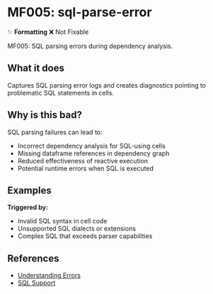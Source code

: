 # MF005: sql-parse-error

✨ **Formatting** ❌ Not Fixable

MF005: SQL parsing errors during dependency analysis.

## What it does

Captures SQL parsing error logs and creates diagnostics pointing to
problematic SQL statements in cells.

## Why is this bad?

SQL parsing failures can lead to:
- Incorrect dependency analysis for SQL-using cells
- Missing dataframe references in dependency graph
- Reduced effectiveness of reactive execution
- Potential runtime errors when SQL is executed

## Examples

**Triggered by:**
- Invalid SQL syntax in cell code
- Unsupported SQL dialects or extensions
- Complex SQL that exceeds parser capabilities

## References

- [Understanding Errors](https://docs.marimo.io/guides/understanding_errors/)
- [SQL Support](https://docs.marimo.io/guides/sql/)

